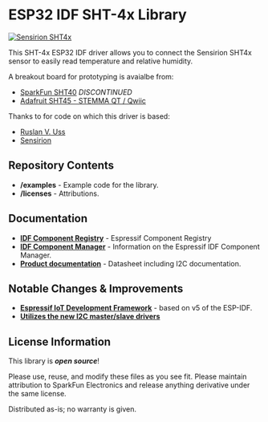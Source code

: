 ESP32 IDF SHT-4x Library
===========================================================

 [![Sensirion SHT4x](https://sensirion.com/media/portfolio/series/image/07fb657d-331a-4652-b79f-0240926500f1.webp)](https://sensirion.com/media/documents/33FD6951/662A593A/HT_DS_Datasheet_SHT4x.pdf) 

 This SHT-4x ESP32 IDF driver allows you to connect the Sensirion SHT4x sensor to easily read temperature and relative humidity.

A breakout board for prototyping is avaialbe from:

- [SparkFun SHT40](https://www.sparkfun.com/) *DISCONTINUED*
- [Adafruit SHT45 - STEMMA QT / Qwiic](https://www.adafruit.com/product/5665)

Thanks to for code on which this driver is based: 

- [Ruslan V. Uss](https://github.com/UncleRus)
- [Sensirion](https://github.com/Sensirion/embedded-i2c-sht4x)

Repository Contents
-------------------

- **/examples** - Example code for the library.
- **/licenses** - Attributions.

Documentation
--------------

- **[IDF Component Registry](https://components.espressif.com)** - Espressif Component Registry
- **[IDF Component Manager](https://docs.espressif.com/projects/idf-component-manager/en/latest/index.html)** - Information on the Espressif IDF Component Manager.
- **[Product documentation](https://sensirion.com/media/documents/33FD6951/662A593A/HT_DS_Datasheet_SHT4x.pdf)** - Datasheet including I2C documentation.

Notable Changes & Improvements
------------------------------

- **[Espressif IoT Development Framework](https://docs.espressif.com/projects/esp-idf/en/stable/esp32/get-started/index.html)** - based on v5 of the ESP-IDF.
- **[Utilizes the new I2C master/slave drivers](https://docs.espressif.com/projects/esp-idf/en/stable/esp32/api-reference/peripherals/i2c.html)**

License Information
-------------------

This library is _**open source**_! 

Please use, reuse, and modify these files as you see fit. Please maintain attribution to SparkFun Electronics and release anything derivative under the same license.

Distributed as-is; no warranty is given.
